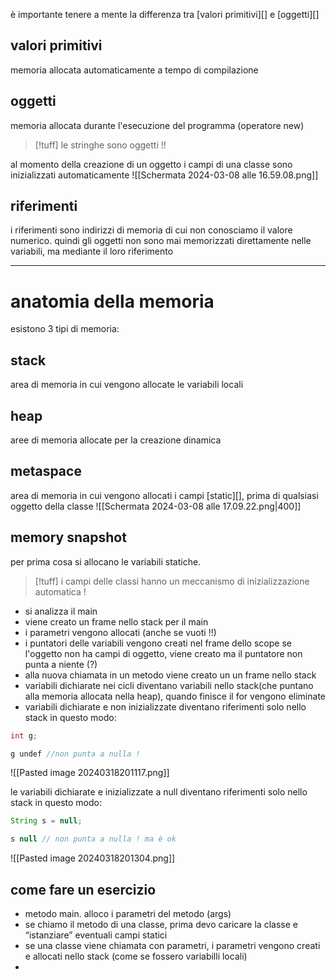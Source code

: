 è importante tenere a mente la differenza tra [valori primitivi][] e [oggetti][]
## valori primitivi
memoria allocata automaticamente a tempo di compilazione
## oggetti
memoria allocata durante l'esecuzione del programma (operatore new)
>[!tuff] le stringhe sono oggetti !!

al momento della creazione di un oggetto i campi di una classe sono inizializzati automaticamente
![[Schermata 2024-03-08 alle 16.59.08.png]]
## riferimenti
i riferimenti sono indirizzi di memoria di cui non conosciamo il valore numerico. quindi gli oggetti non sono mai memorizzati direttamente nelle variabili, ma mediante il loro riferimento
***	
# anatomia della memoria
esistono 3 tipi di memoria:
## stack
area di memoria in cui vengono allocate le variabili locali
## heap 
aree di memoria allocate per la creazione dinamica
## metaspace
area di memoria in cui vengono allocati i campi [static][], prima di qualsiasi oggetto della classe
![[Schermata 2024-03-08 alle 17.09.22.png|400]]


## memory snapshot
per prima cosa si allocano le variabili statiche.
>[!tuff] i campi delle classi hanno un meccanismo di inizializzazione automatica !

- si analizza il main
- viene creato un frame nello stack per il main
- i parametri vengono allocati (anche se vuoti !!)
- i puntatori delle variabili vengono creati nel frame dello scope se l'oggetto non ha campi di oggetto, viene creato ma il puntatore non punta a niente (?)
- alla nuova chiamata in un metodo viene creato un un frame nello stack
- variabili dichiarate nei cicli diventano variabili nello stack(che puntano alla memoria allocata nella heap), quando finisce il for vengono eliminate
- variabili dichiarate e non inizializzate diventano riferimenti solo nello stack in questo modo:
```java
int g;

g undef //non punta a nulla !
```
![[Pasted image 20240318201117.png]]

le variabili dichiarate e inizializzate a null diventano riferimenti solo nello stack in questo modo:
```java
String s = null;

s null // non punta a nulla ! ma è ok
```
![[Pasted image 20240318201304.png]]

## come fare un esercizio
- metodo main. alloco i parametri del metodo (args)
- se chiamo il metodo di una classe, prima devo caricare la classe e “istanziare” eventuali campi statici
- se una classe viene chiamata con parametri, i parametri vengono creati e allocati nello stack (come se fossero variabilli locali)
- 